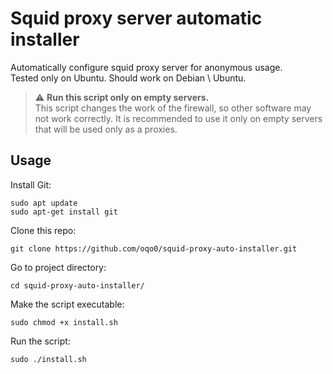 # Squid proxy server automatic installer
Automatically configure squid proxy server for anonymous usage.  
Tested only on Ubuntu. Should work on Debian \ Ubuntu.  

> ⚠️ **Run this script only on empty servers.**  
This script changes the work of the firewall, so other software may not work correctly. It is recommended to use it only on empty servers that will be used only as a proxies.

## Usage
Install Git:  
```
sudo apt update
sudo apt-get install git
```
Clone this repo:  
```
git clone https://github.com/oqo0/squid-proxy-auto-installer.git
```  
Go to project directory:  
```
cd squid-proxy-auto-installer/
```  
Make the script executable:  
```
sudo chmod +x install.sh
```  
Run the script:  
```
sudo ./install.sh
```  